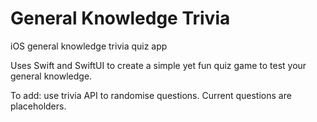 # General Knowledge Trivia
iOS general knowledge trivia quiz app

Uses Swift and SwiftUI to create a simple yet fun quiz game to test your general knowledge.

To add: use trivia API to randomise questions. Current questions are placeholders.
